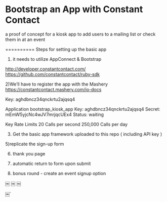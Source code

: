 Bootstrap an App with Constant Contact 
==========

a proof of concept for a kiosk app to add users to a mailing list or check them in at an event 

==========
Steps for setting up the basic app 

1) it needs to utilize AppConnect & Bootstrap

 http://developer.constantcontact.com/
 https://github.com/constantcontact/ruby-sdk

2)We’ll have to register the app with the Mashery 
https://constantcontact.mashery.com/io-docs
 
Key: aghdbncz34qnckrtu2ajqsq4

Application
bootstrap_kiosk_app
Key: aghdbncz34qnckrtu2ajqsq4 
Secret: mEmW5yjcNc4wJV7mrjqcUEx4 
Status: waiting 

Key Rate Limits
20	Calls per second
250,000	Calls per day


3) Get the basic app framework uploaded to this repo ( including API key ) 


5)replicate the sign-up form 

6) thank you page 

7) automatic return to form upon submit 

8) bonus round - create an event signup option



￼
￼
￼

￼`


